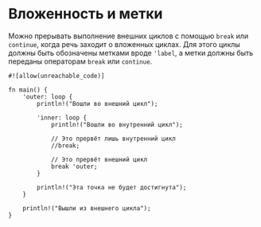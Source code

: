 # Вложенность и метки

Можно прерывать выполнение внешних циклов с помощью `break` или `continue`,
когда речь заходит о вложенных циклах.
Для этого циклы должны быть обозначены метками вроде `'label`,
а метки должны быть переданы операторам `break` или `continue`.

```rust,editable
#![allow(unreachable_code)]

fn main() {
    'outer: loop {
        println!("Вошли во внешний цикл");

        'inner: loop {
            println!("Вошли во внутренний цикл");

            // Это прервёт лишь внутренний цикл
            //break;

            // Это прервёт внешний цикл
            break 'outer;
        }

        println!("Эта точка не будет достигнута");
    }

    println!("Вышли из внешнего цикла");
}
```